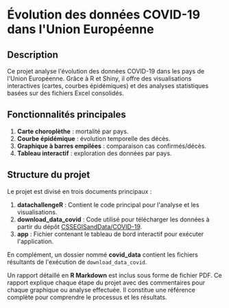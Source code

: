 # Évolution des données COVID-19 dans l'Union Européenne

## Description
Ce projet analyse l'évolution des données COVID-19 dans les pays de l'Union Européenne. Grâce à R et Shiny, il offre des visualisations interactives (cartes, courbes épidémiques) et des analyses statistiques basées sur des fichiers Excel consolidés.

## Fonctionnalités principales
1. **Carte choroplèthe** : mortalité par pays.
2. **Courbe épidémique** : évolution temporelle des décès.
3. **Graphique à barres empilées** : comparaison cas confirmés/décès.
4. **Tableau interactif** : exploration des données par pays.

## Structure du projet
Le projet est divisé en trois documents principaux :

1. **datachallengeR** : Contient le code principal pour l'analyse et les visualisations.
2. **download_data_covid** : Code utilisé pour télécharger les données à partir du dépôt [CSSEGISandData/COVID-19](https://github.com/CSSEGISandData/COVID-19).
3. **app** : Fichier contenant le tableau de bord interactif pour exécuter l'application.

En complément, un dossier nommé **covid_data** contient les fichiers résultants de l'exécution de `download_data_covid`.

Un rapport détaillé en **R Markdown** est inclus sous forme de fichier PDF. Ce rapport explique chaque étape du projet avec des commentaires pour chaque graphique ou analyse effectuée. Il constitue une référence complète pour comprendre le processus et les résultats.
